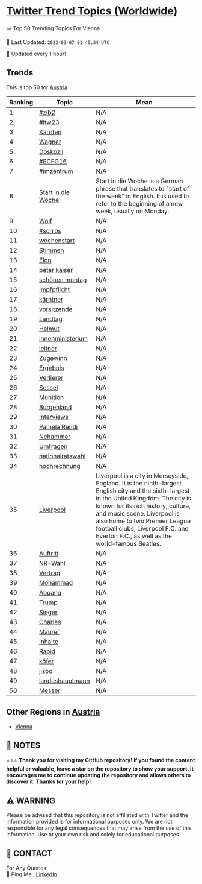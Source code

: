 [Twitter Trend Topics (Worldwide)](https://github.com/ErcinDedeoglu/Twitter-Trend-Topics)
==========


📊 Top 50 Trending Topics For Vienna

📆 Last Updated: `2023-03-07 01:45:34 UTC`

🔧 Updated every 1 hour!


## Trends

This is top 50 for [Austria](</Austria>)

| Ranking | Topic | Mean |
| ------- | ------------ | ------------ |
| 1 | [#zib2](http://twitter.com/search?q=%23zib2) | N/A |
| 2 | [#ltw23](http://twitter.com/search?q=%23ltw23) | N/A |
| 3 | [Kärnten](http://twitter.com/search?q=K%c3%a4rnten) | N/A |
| 4 | [Wagner](http://twitter.com/search?q=Wagner) | N/A |
| 5 | [Doskozil](http://twitter.com/search?q=Doskozil) | N/A |
| 6 | [#ECFG16](http://twitter.com/search?q=%23ECFG16) | N/A |
| 7 | [#imzentrum](http://twitter.com/search?q=%23imzentrum) | N/A |
| 8 | [Start in die Woche](http://twitter.com/search?q=Start+in+die+Woche) | Start in die Woche is a German phrase that translates to "start of the week" in English. It is used to refer to the beginning of a new week, usually on Monday. |
| 9 | [Wolf](http://twitter.com/search?q=Wolf) | N/A |
| 10 | [#scrrbs](http://twitter.com/search?q=%23scrrbs) | N/A |
| 11 | [wochenstart](http://twitter.com/search?q=wochenstart) | N/A |
| 12 | [Stimmen](http://twitter.com/search?q=Stimmen) | N/A |
| 13 | [Elon](http://twitter.com/search?q=Elon) | N/A |
| 14 | [peter kaiser](http://twitter.com/search?q=peter+kaiser) | N/A |
| 15 | [schönen montag](http://twitter.com/search?q=sch%c3%b6nen+montag) | N/A |
| 16 | [Impfpflicht](http://twitter.com/search?q=Impfpflicht) | N/A |
| 17 | [kärntner](http://twitter.com/search?q=k%c3%a4rntner) | N/A |
| 18 | [vorsitzende](http://twitter.com/search?q=vorsitzende) | N/A |
| 19 | [Landtag](http://twitter.com/search?q=Landtag) | N/A |
| 20 | [Helmut](http://twitter.com/search?q=Helmut) | N/A |
| 21 | [innenministerium](http://twitter.com/search?q=innenministerium) | N/A |
| 22 | [leitner](http://twitter.com/search?q=leitner) | N/A |
| 23 | [Zugewinn](http://twitter.com/search?q=Zugewinn) | N/A |
| 24 | [Ergebnis](http://twitter.com/search?q=Ergebnis) | N/A |
| 25 | [Verlierer](http://twitter.com/search?q=Verlierer) | N/A |
| 26 | [Sessel](http://twitter.com/search?q=Sessel) | N/A |
| 27 | [Munition](http://twitter.com/search?q=Munition) | N/A |
| 28 | [Burgenland](http://twitter.com/search?q=Burgenland) | N/A |
| 29 | [Interviews](http://twitter.com/search?q=Interviews) | N/A |
| 30 | [Pamela Rendi](http://twitter.com/search?q=Pamela+Rendi) | N/A |
| 31 | [Nehammer](http://twitter.com/search?q=Nehammer) | N/A |
| 32 | [Umfragen](http://twitter.com/search?q=Umfragen) | N/A |
| 33 | [nationalratswahl](http://twitter.com/search?q=nationalratswahl) | N/A |
| 34 | [hochrechnung](http://twitter.com/search?q=hochrechnung) | N/A |
| 35 | [Liverpool](http://twitter.com/search?q=Liverpool) | Liverpool is a city in Merseyside, England. It is the ninth-largest English city and the sixth-largest in the United Kingdom. The city is known for its rich history, culture, and music scene. Liverpool is also home to two Premier League football clubs, Liverpool F.C. and Everton F.C., as well as the world-famous Beatles. |
| 36 | [Auftritt](http://twitter.com/search?q=Auftritt) | N/A |
| 37 | [NR-Wahl](http://twitter.com/search?q=NR-Wahl) | N/A |
| 38 | [Vertrag](http://twitter.com/search?q=Vertrag) | N/A |
| 39 | [Mohammad](http://twitter.com/search?q=Mohammad) | N/A |
| 40 | [Abgang](http://twitter.com/search?q=Abgang) | N/A |
| 41 | [Trump](http://twitter.com/search?q=Trump) | N/A |
| 42 | [Sieger](http://twitter.com/search?q=Sieger) | N/A |
| 43 | [Charles](http://twitter.com/search?q=Charles) | N/A |
| 44 | [Maurer](http://twitter.com/search?q=Maurer) | N/A |
| 45 | [Inhalte](http://twitter.com/search?q=Inhalte) | N/A |
| 46 | [Rapid](http://twitter.com/search?q=Rapid) | N/A |
| 47 | [köfer](http://twitter.com/search?q=k%c3%b6fer) | N/A |
| 48 | [jisoo](http://twitter.com/search?q=jisoo) | N/A |
| 49 | [landeshauptmann](http://twitter.com/search?q=landeshauptmann) | N/A |
| 50 | [Messer](http://twitter.com/search?q=Messer) | N/A |



## Other Regions in [Austria](</Austria>)

* [Vienna](</Austria/Vienna.md>)



## 📝 NOTES

⭐⭐⭐ **Thank you for visiting my GitHub repository! If you found the content helpful or valuable, leave a star on the repository to show your support. It encourages me to continue updating the repository and allows others to discover it. Thanks for your help!**


## ⚠️ WARNING

Please be advised that this repository is not affiliated with Twitter and the information provided is for informational purposes only. We are not responsible for any legal consequences that may arise from the use of this information. Use at your own risk and solely for educational purposes.


## 📨 CONTACT

 For Any Queries:  
            🏓 Ping Me : [LinkedIn](https://www.linkedin.com/in/ercindedeoglu/)
